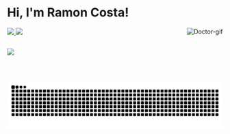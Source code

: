 # Hi, I'm Ramon Costa!

<div>
  <a href="https://github.com/Gaspor">
  <img height="180em" src="https://github-readme-stats.vercel.app/api?username=Gaspor&show_icons=true&theme=dracula&include_all_commits=true&count_private=true"/>
  <img height="180em" src="https://github-readme-stats.vercel.app/api/top-langs/?username=Gaspor&layout=compact&langs_count=7&theme=dracula"/>
  <img height="125em" align="right" alt="Doctor-gif" src="https://pa1.narvii.com/6146/b72fe8a0d0889576e5f553ecab338e9532cdbf4e_hq.gif">
</div>
 
##
 
<div>
  <a href="https://twitter.com/AnotherGaspor" target="_blank"><img src="https://img.shields.io/badge/Twitter-1DA1F2?style=for-the-badge&logo=twitter&logoColor=white" target="_blank"></a>
  
  ###
  ##
 
  ![Snake animation](https://github.com/Gaspor/Gaspor/blob/output/github-contribution-grid-snake.svg)
 
</div>
 
 
